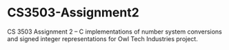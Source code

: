 # CS3503-Assignment2
CS 3503 Assignment 2 – C implementations of number system conversions and signed integer representations for Owl Tech Industries project.
